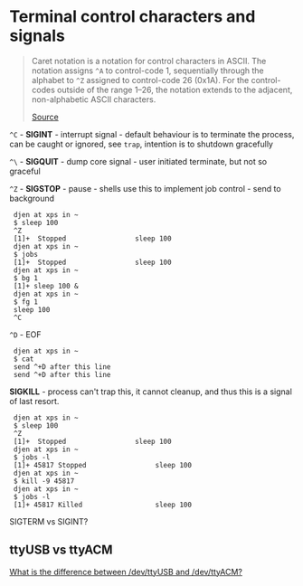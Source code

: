 Terminal control characters and signals
=======================================

> Caret notation is a notation for control characters in ASCII. The
> notation assigns `^A` to control-code 1, sequentially through the
> alphabet to `^Z` assigned to control-code 26 (0x1A). For the
> control-codes outside of the range 1–26, the notation extends to the
> adjacent, non-alphabetic ASCII characters.
>
> [Source]

`^C` - **SIGINT** - interrupt signal - default behaviour is to terminate
the process, can be caught or ignored, see `trap`, intention is to
shutdown gracefully

`^\` - **SIGQUIT** - dump core signal - user initiated terminate, but
not so graceful

`^Z` - **SIGSTOP** - pause - shells use this to implement job control -
send to background

     djen at xps in ~
     $ sleep 100
     ^Z
     [1]+  Stopped                 sleep 100
     djen at xps in ~
     $ jobs
     [1]+  Stopped                 sleep 100
     djen at xps in ~
     $ bg 1
     [1]+ sleep 100 &
     djen at xps in ~
     $ fg 1
     sleep 100
     ^C

`^D` - EOF

     djen at xps in ~
     $ cat
     send ^+D after this line
     send ^+D after this line

**SIGKILL** - process can't trap this, it cannot cleanup, and thus this
is a signal of last resort.

     djen at xps in ~
     $ sleep 100
     ^Z
     [1]+  Stopped                 sleep 100
     djen at xps in ~
     $ jobs -l
     [1]+ 45817 Stopped                 sleep 100
     djen at xps in ~
     $ kill -9 45817
     djen at xps in ~
     $ jobs -l
     [1]+ 45817 Killed                  sleep 100

SIGTERM vs SIGINT?

ttyUSB vs ttyACM
----------------

[What is the difference between /dev/ttyUSB and /dev/ttyACM?]

  [Source]: https://en.wikipedia.org/wiki/Caret_notation
  [What is the difference between /dev/ttyUSB and /dev/ttyACM?]: https://rfc1149.net/blog/2013/03/05/what-is-the-difference-between-devttyusbx-and-devttyacmx/
